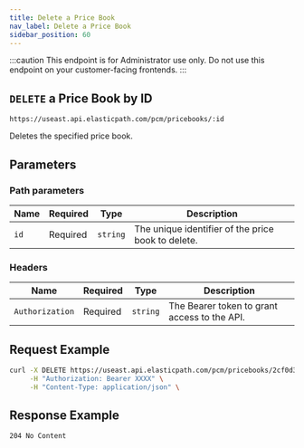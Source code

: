 ```yaml
---
title: Delete a Price Book
nav_label: Delete a Price Book
sidebar_position: 60
---
```


:::caution
This endpoint is for Administrator use only. Do not use this endpoint on your customer-facing frontends.
:::

## `DELETE` a Price Book by ID

```http
https://useast.api.elasticpath.com/pcm/pricebooks/:id
```

Deletes the specified price book.

## Parameters

### Path parameters

| Name | Required | Type | Description |
| --- | --- | --- | --- |
| `id` | Required | `string` | The unique identifier of the price book to delete. |

### Headers

| Name | Required | Type | Description |
| --- | --- | --- | --- |
| `Authorization` | Required | `string` | The Bearer token to grant access to the API. |

## Request Example

```bash
curl -X DELETE https://useast.api.elasticpath.com/pcm/pricebooks/2cf0d38c-58aa-420d-8658-4385dccea609 \
     -H "Authorization: Bearer XXXX" \
     -H "Content-Type: application/json" \
```

## Response Example

`204 No Content`
